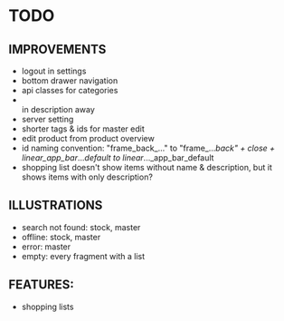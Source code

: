 
# TODO

## IMPROVEMENTS
- logout in settings
- bottom drawer navigation
- api classes for categories
- <br> in description away
- server setting
- shorter tags & ids for master edit
- edit product from product overview
- id naming convention: "frame_back_..." to "frame_..._back" + close + linear_app_bar_..._default to linear_..._app_bar_default
- shopping list doesn't show items without name & description, but it shows items with only description?


## ILLUSTRATIONS
- search not found: stock, master
- offline: stock, master
- error: master
- empty: every fragment with a list


## FEATURES:
- shopping lists